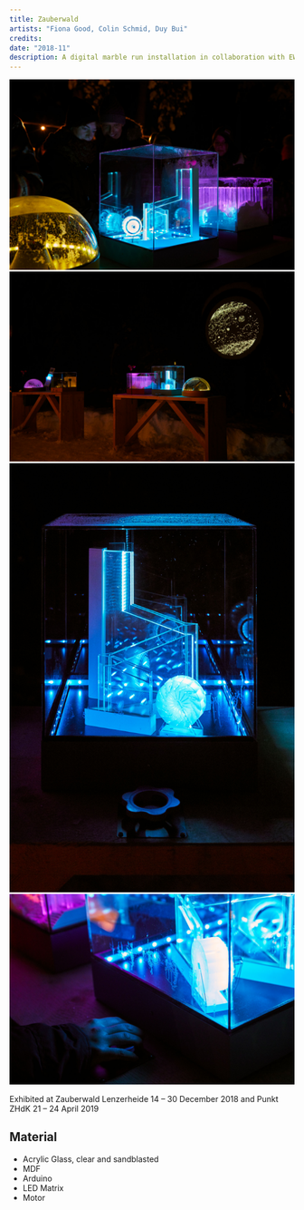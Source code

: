 ```yaml
---
title: Zauberwald 
artists: "Fiona Good, Colin Schmid, Duy Bui"
credits:
date: "2018-11"
description: A digital marble run installation in collaboration with EWZ and Zauberwald Lenzerheide to show the principles of hydropower in an interactive way
---
```

<div class="full">

![](./zw-1.jpg)
![](./zw-3.jpg)
![](./zw-4.jpg)
![](./zw-2.jpg)

</div>

Exhibited at Zauberwald Lenzerheide 14 – 30 December 2018 and Punkt ZHdK 21 – 24 April 2019

## Material
- Acrylic Glass, clear and sandblasted
- MDF
- Arduino
- LED Matrix
- Motor
